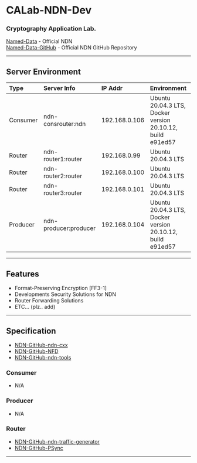 # CALab-NDN-Dev

### Cryptography Application Lab.
[Named-Data] - Official NDN  
[Named-Data-GitHub] - Official NDN GitHub Repository

----

## Server Environment
| Type | Server Info | IP Addr | Environment | README |
|:-----|:----------------|:-----|:------------|:------------:|  
| Consumer | ndn-consrouter:ndn | 192.168.0.106 | Ubuntu 20.04.3 LTS, Docker version 20.10.12, build e91ed57 | [src/ndn_dev-ConsumerA][Consumer-A] [src/ndn_dev-ConsumerB][Consumer-B] |
| Router | ndn-router1:router | 192.168.0.99 | Ubuntu 20.04.3 LTS | [src/ndn_dev-router][router] |
| Router | ndn-router2:router | 192.168.0.100 | Ubuntu 20.04.3 LTS | [src/ndn_dev-router][router] |
| Router | ndn-router3:router | 192.168.0.101 | Ubuntu 20.04.3 LTS | [src/ndn_dev-router][router] |
| Producer | ndn-producer:producer | 192.168.0.104 | Ubuntu 20.04.3 LTS, Docker version 20.10.12, build e91ed57 | [src/ndn_dev-ProducerC][Producer-C] [src/ndn_dev-ProducerD][Producer-D] |

----

## Features
- Format-Preserving Encryption [FF3-1]
- Developments Security Solutions for NDN 
- Router Forwarding Solutions
- ETC... (plz.. add)

----

## Specification 
- [NDN-GitHub-ndn-cxx]
- [NDN-GitHub-NFD]
- [NDN-GitHub-ndn-tools]

### Consumer
- N/A
### Producer
- N/A
### Router
- [NDN-GitHub-ndn-traffic-generator]
- [NDN-GitHub-PSync]

----



[Consumer-A]: <https://github.com/isanghyeon/calab-ndn-dev/tree/main/src/ndn_dev-consumerA/README.md>
[Consumer-B]: <https://github.com/isanghyeon/calab-ndn-dev/tree/main/src/ndn_dev-consumerB/README.md>
[router]: <https://github.com/isanghyeon/calab-ndn-dev/tree/main/src/ndn_dev-router/README.md>
[Producer-C]: <https://github.com/isanghyeon/calab-ndn-dev/tree/main/src/ndn_dev-producerC/README.md>
[Producer-D]: <https://github.com/isanghyeon/calab-ndn-dev/tree/main/src/ndn_dev-producerD/README.md>

[Named-Data]: <https://named-data.net/>
[Named-Data-GitHub]: <https://github.com/named-data>

[NDN-GitHub-ndn-cxx]: <https://github.com/named-data/ndn-cxx>
[NDN-GitHub-NFD]: <https://github.com/named-data/NFD>
[NDN-GitHub-ndn-tools]: <https://github.com/named-data/ndn-tools>
[NDN-GitHub-ndn-traffic-generator]: <https://github.com/named-data/ndn-traffic-generator>
[NDN-GitHub-NLSR]: <https://github.com/named-data/NLSR>
[NDN-GitHub-PSync]: <https://github.com/named-data/PSync>